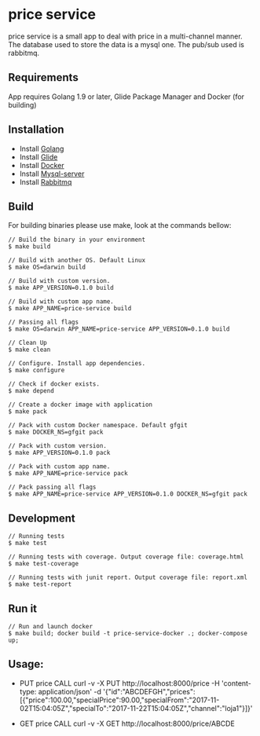 # price service
price service is a small app to deal with price in a multi-channel manner.
The database used to store the data is a mysql one.
The pub/sub used is rabbitmq.

## Requirements
App requires Golang 1.9 or later, Glide Package Manager and Docker (for building)

## Installation
- Install [Golang](https://golang.org/doc/install)
- Install [Glide](https://glide.sh)
- Install [Docker](htts://docker.com)
- Install [Mysql-server](https://hub.docker.com/_/mysql/)
- Install [Rabbitmq](https://hub.docker.com/_/rabbitmq/)


## Build
For building binaries please use make, look at the commands bellow:

```
// Build the binary in your environment
$ make build

// Build with another OS. Default Linux
$ make OS=darwin build

// Build with custom version.
$ make APP_VERSION=0.1.0 build

// Build with custom app name.
$ make APP_NAME=price-service build

// Passing all flags
$ make OS=darwin APP_NAME=price-service APP_VERSION=0.1.0 build

// Clean Up
$ make clean

// Configure. Install app dependencies.
$ make configure

// Check if docker exists.
$ make depend

// Create a docker image with application
$ make pack

// Pack with custom Docker namespace. Default gfgit
$ make DOCKER_NS=gfgit pack

// Pack with custom version.
$ make APP_VERSION=0.1.0 pack

// Pack with custom app name.
$ make APP_NAME=price-service pack

// Pack passing all flags
$ make APP_NAME=price-service APP_VERSION=0.1.0 DOCKER_NS=gfgit pack
```

## Development
```
// Running tests
$ make test

// Running tests with coverage. Output coverage file: coverage.html
$ make test-coverage

// Running tests with junit report. Output coverage file: report.xml
$ make test-report
```

## Run it
```
// Run and launch docker
$ make build; docker build -t price-service-docker .; docker-compose up;
```

## Usage:

* PUT price CALL
curl -v -X PUT http://localhost:8000/price -H 'content-type: application/json' -d '{"id":"ABCDEFGH","prices":[{"price":100.00,"specialPrice":90.00,"specialFrom":"2017-11-02T15:04:05Z","specialTo":"2017-11-22T15:04:05Z","channel":"loja1"}]}'

* GET price CALL
curl -v -X GET http://localhost:8000/price/ABCDE